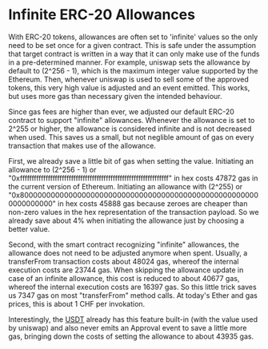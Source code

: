 # Infinite ERC-20 Allowances

With ERC-20 tokens, allowances are often set to 'infinite' values so the only need to be set once for a given contract. This is safe under the assumption that target contract is written in a way that it can only make use of the funds in a pre-determined manner. For example, uniswap sets the allowance by default to (2^256 - 1), which is the maximum integer value supported by the Ethereum. Then, whenever uniswap is used to sell some of the approved tokens, this very high value is adjusted and an event emitted. This works, but uses more gas than necessary given the intended behaviour.

Since gas fees are higher than ever, we adjusted our default ERC-20 contract to support "infinite" allowances. Whenever the allowance is set to 2^255 or higher, the allowance is considered infinite and is not decreased when used. This saves us a small, but not neglible amount of gas on every transaction that makes use of the allowance.

First, we already save a little bit of gas when setting the value. Initiating an allowance to (2^256 - 1) or "0xffffffffffffffffffffffffffffffffffffffffffffffffffffffffffffffff" in hex costs 47872 gas in the current version of Ethereum. Initiating an allowance with (2^255) or "0x8000000000000000000000000000000000000000000000000000000000000000" in hex costs 45888 gas because zeroes are cheaper than non-zero values in the hex representation of the transaction payload. So we already save about 4% when initiating the allowance just by choosing a better value.

Second, with the smart contract recognizing "infinite" allowances, the allowance does not need to be adjusted anymore when spent. Usually, a transferFrom transaction costs about 48024 gas, whereof the internal execution costs are 23744 gas. When skipping the allowance update in case of an infinite allowance, this cost is reduced to about 40677 gas, whereof the internal execution costs are 16397 gas. So this little trick saves us 7347 gas on most "transferFrom" method calls. At today's Ether and gas prices, this is about 1 CHF per invokation.

Interestingly, the [USDT](https://etherscan.io/address/0xdac17f958d2ee523a2206206994597c13d831ec7#code) already has this feature built-in (with the value used by uniswap) and also never emits an Approval event to save a little more gas, bringing down the costs of setting the allowance to about 43935 gas.